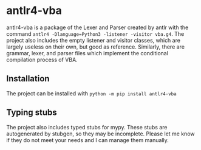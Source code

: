 # antlr4-vba

antlr4-vba is a package of the Lexer and Parser created by antlr with the command `antlr4 -Dlanguage=Python3 -listener -visitor vba.g4`. The project also includes the empty listener and visitor classes, which are largely useless on their own, but good as reference.
Similarly, there are grammar, lexer, and parser files which implement the conditional compilation process of VBA.

## Installation
The project can be installed with `python -m pip install antlr4-vba`

## Typing stubs
The project also includes typed stubs for mypy. These stubs are autogenerated by stubgen, so they may be incomplete. Please let me know if they do not meet your needs and I can manage them manually.
